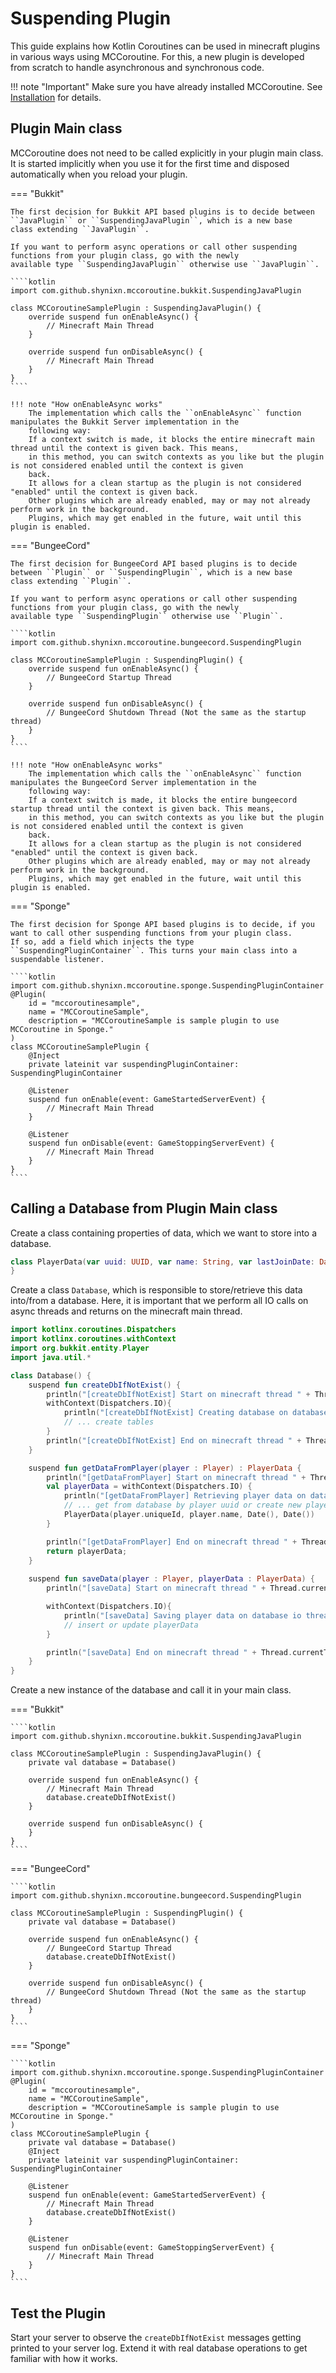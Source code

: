# Suspending Plugin

This guide explains how Kotlin Coroutines can be used in minecraft plugins in various ways using MCCoroutine. 
For this, a new plugin is developed from scratch to handle asynchronous and synchronous code.

!!! note "Important"
    Make sure you have already installed MCCoroutine. See [Installation](/gettingstarted) for details.

## Plugin Main class

MCCoroutine does not need to be called explicitly in your plugin main class. It is started implicitly when you use it for the first time and
disposed automatically when you reload your plugin. 

=== "Bukkit"

    The first decision for Bukkit API based plugins is to decide between ``JavaPlugin`` or ``SuspendingJavaPlugin``, which is a new base
    class extending ``JavaPlugin``.

    If you want to perform async operations or call other suspending functions from your plugin class, go with the newly
    available type ``SuspendingJavaPlugin`` otherwise use ``JavaPlugin``.

    ````kotlin
    import com.github.shynixn.mccoroutine.bukkit.SuspendingJavaPlugin
    
    class MCCoroutineSamplePlugin : SuspendingJavaPlugin() {
        override suspend fun onEnableAsync() {
            // Minecraft Main Thread
        }
    
        override suspend fun onDisableAsync() {
            // Minecraft Main Thread
        }
    }
    ````

    !!! note "How onEnableAsync works"
        The implementation which calls the ``onEnableAsync`` function manipulates the Bukkit Server implementation in the
        following way:
        If a context switch is made, it blocks the entire minecraft main thread until the context is given back. This means,
        in this method, you can switch contexts as you like but the plugin is not considered enabled until the context is given
        back.
        It allows for a clean startup as the plugin is not considered "enabled" until the context is given back.
        Other plugins which are already enabled, may or may not already perform work in the background.
        Plugins, which may get enabled in the future, wait until this plugin is enabled.


=== "BungeeCord"

    The first decision for BungeeCord API based plugins is to decide between ``Plugin`` or ``SuspendingPlugin``, which is a new base
    class extending ``Plugin``.

    If you want to perform async operations or call other suspending functions from your plugin class, go with the newly
    available type ``SuspendingPlugin`` otherwise use ``Plugin``.

    ````kotlin
    import com.github.shynixn.mccoroutine.bungeecord.SuspendingPlugin

    class MCCoroutineSamplePlugin : SuspendingPlugin() {
        override suspend fun onEnableAsync() {
            // BungeeCord Startup Thread
        }
    
        override suspend fun onDisableAsync() {
            // BungeeCord Shutdown Thread (Not the same as the startup thread)
        }
    }
    ````

    !!! note "How onEnableAsync works"
        The implementation which calls the ``onEnableAsync`` function manipulates the BungeeCord Server implementation in the
        following way:
        If a context switch is made, it blocks the entire bungeecord startup thread until the context is given back. This means,
        in this method, you can switch contexts as you like but the plugin is not considered enabled until the context is given
        back.
        It allows for a clean startup as the plugin is not considered "enabled" until the context is given back.
        Other plugins which are already enabled, may or may not already perform work in the background.
        Plugins, which may get enabled in the future, wait until this plugin is enabled.

=== "Sponge"

    The first decision for Sponge API based plugins is to decide, if you want to call other suspending functions from your plugin class.
    If so, add a field which injects the type ``SuspendingPluginContainer``. This turns your main class into a suspendable listener.

    ````kotlin
    import com.github.shynixn.mccoroutine.sponge.SuspendingPluginContainer
    @Plugin(
        id = "mccoroutinesample",
        name = "MCCoroutineSample",
        description = "MCCoroutineSample is sample plugin to use MCCoroutine in Sponge."
    )
    class MCCoroutineSamplePlugin {
        @Inject
        private lateinit var suspendingPluginContainer: SuspendingPluginContainer
    
        @Listener
        suspend fun onEnable(event: GameStartedServerEvent) {
            // Minecraft Main Thread
        }
    
        @Listener
        suspend fun onDisable(event: GameStoppingServerEvent) {
            // Minecraft Main Thread
        }
    }
    ````

## Calling a Database from Plugin Main class

Create a class containing properties of data, which we want to store into a database.

````kotlin
class PlayerData(var uuid: UUID, var name: String, var lastJoinDate: Date, var lastQuitDate : Date) {
}
````

Create a class ``Database``, which is responsible to store/retrieve this data into/from a database. 
Here, it is important that we perform all IO calls on async threads and returns on the minecraft main thread.

````kotlin
import kotlinx.coroutines.Dispatchers
import kotlinx.coroutines.withContext
import org.bukkit.entity.Player
import java.util.*

class Database() {
    suspend fun createDbIfNotExist() {
        println("[createDbIfNotExist] Start on minecraft thread " + Thread.currentThread().id)
        withContext(Dispatchers.IO){
            println("[createDbIfNotExist] Creating database on database io thread " + Thread.currentThread().id)
            // ... create tables
        }
        println("[createDbIfNotExist] End on minecraft thread " + Thread.currentThread().id)
    }

    suspend fun getDataFromPlayer(player : Player) : PlayerData {
        println("[getDataFromPlayer] Start on minecraft thread " + Thread.currentThread().id)
        val playerData = withContext(Dispatchers.IO) {
            println("[getDataFromPlayer] Retrieving player data on database io thread " + Thread.currentThread().id)
            // ... get from database by player uuid or create new playerData instance.
            PlayerData(player.uniqueId, player.name, Date(), Date())
        }

        println("[getDataFromPlayer] End on minecraft thread " + Thread.currentThread().id)
        return playerData;
    }
  
    suspend fun saveData(player : Player, playerData : PlayerData) {
        println("[saveData] Start on minecraft thread " + Thread.currentThread().id)

        withContext(Dispatchers.IO){
            println("[saveData] Saving player data on database io thread " + Thread.currentThread().id)
            // insert or update playerData
        }

        println("[saveData] End on minecraft thread " + Thread.currentThread().id)
    }
}
````

Create a new instance of the database and call it in your main class.

=== "Bukkit"

    ````kotlin
    import com.github.shynixn.mccoroutine.bukkit.SuspendingJavaPlugin
    
    class MCCoroutineSamplePlugin : SuspendingJavaPlugin() {
        private val database = Database()
    
        override suspend fun onEnableAsync() {
            // Minecraft Main Thread
            database.createDbIfNotExist()
        }
    
        override suspend fun onDisableAsync() {
        }
    }
    ````

=== "BungeeCord"

    ````kotlin
    import com.github.shynixn.mccoroutine.bungeecord.SuspendingPlugin

    class MCCoroutineSamplePlugin : SuspendingPlugin() {
        private val database = Database()

        override suspend fun onEnableAsync() {
            // BungeeCord Startup Thread
            database.createDbIfNotExist()
        }
    
        override suspend fun onDisableAsync() {
            // BungeeCord Shutdown Thread (Not the same as the startup thread)
        }
    }
    ````

=== "Sponge"

    ````kotlin
    import com.github.shynixn.mccoroutine.sponge.SuspendingPluginContainer
    @Plugin(
        id = "mccoroutinesample",
        name = "MCCoroutineSample",
        description = "MCCoroutineSample is sample plugin to use MCCoroutine in Sponge."
    )
    class MCCoroutineSamplePlugin {
        private val database = Database()
        @Inject
        private lateinit var suspendingPluginContainer: SuspendingPluginContainer
    
        @Listener
        suspend fun onEnable(event: GameStartedServerEvent) {
            // Minecraft Main Thread
            database.createDbIfNotExist()
        }
    
        @Listener
        suspend fun onDisable(event: GameStoppingServerEvent) {
            // Minecraft Main Thread
        }
    }
    ````


## Test the Plugin

Start your server to observe the ``createDbIfNotExist`` messages getting printed to your server log.
Extend it with real database operations to get familiar with how it works.
